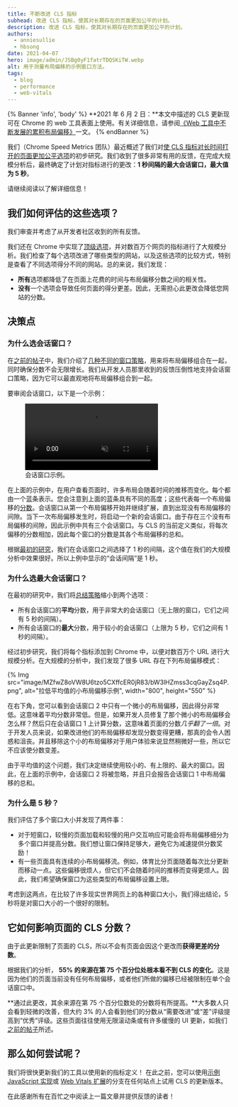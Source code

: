 ```yaml
---
title: 不断改进 CLS 指标
subhead: 改进 CLS 指标，使其对长期存在的页面更加公平的计划。
description: 改进 CLS 指标，使其对长期存在的页面更加公平的计划。
authors:
  - anniesullie
  - hbsong
date: 2021-04-07
hero: image/admin/JSBg0yF1fatrTDQSKiTW.webp
alt: 用于测量布局偏移的示例窗口方法。
tags:
  - blog
  - performance
  - web-vitals
---
```


{% Banner 'info', 'body' %} **2021 年 6 月 2 日：**本文中描述的 CLS 更新现可在 Chrome 的 web 工具表面上使用。有关详细信息，请参阅[《Web 工具中不断发展的累积布局偏移》](/cls-web-tooling/)一文。 {% endBanner %}

我们（Chrome Speed Metrics 团队）最近概述了我们对[使 CLS 指标对长时间打开的页面更加公平选项](/better-layout-shift-metric/)的初步研究。我们收到了很多非常有用的反馈，在完成大规模分析后，最终确定了计划对指标进行的更改：**1 秒间隔的最大会话窗口，最大值为 5 秒**。

请继续阅读以了解详细信息！

## 我们如何评估的这些选项？

我们审查并考虑了从开发者社区收到的所有反馈。

我们还在 Chrome 中实现了[顶级选项](/better-layout-shift-metric/#best-strategies)，并对数百万个网页的指标进行了大规模分析。我们检查了每个选项改进了哪些类型的网站，以及这些选项的比较方式，特别是查看了不同选项得分不同的网站。总的来说，我们发现：

- **所有**选项都降低了在页面上花费的时间与布局偏移分数之间的相关性。
- **没有**一个选项会导致任何页面的得分更差。因此，无需担心此更改会降低您网站的分数。

## 决策点

### 为什么选会话窗口？

在[之前的帖子](/better-layout-shift-metric/)中，我们介绍了[几种不同的窗口策略](/better-layout-shift-metric/#windowing-strategies)，用来将布局偏移组合在一起，同时确保分数不会无限增长。我们从开发人员那里收到的反馈压倒性地支持会话窗口策略，因为它可以最直观地将布局偏移组合到一起。

要审阅会话窗口，以下是一个示例：

<figure>
  <video controls autoplay loop muted>
    <source src="https://storage.googleapis.com/web-dev-assets/better-layout-shift-metric/session-window.webm" type="video/webm">
    <source src="https://storage.googleapis.com/web-dev-assets/better-layout-shift-metric/session-window.mp4" type="video/mp4">
  </source></source></video>
  <figcaption>会话窗口示例。</figcaption></figure>

在上面的示例中，在用户查看页面时，许多布局会随着时间的推移而变化。每个都由一个蓝条表示。您会注意到上面的蓝条具有不同的高度；这些代表每一个布局偏移的[分数](/cls/#layout-shift-score)。会话窗口从第一个布局偏移开始并继续扩展，直到出现没有布局偏移的间隙。当下一次布局偏移发生时，将启动一个新的会话窗口。由于存在三个没有布局偏移的间隙，因此示例中共有三个会话窗口。与 CLS 的当前定义类似，将每次偏移的分数相加，因此每个窗口的分数是其各个布局偏移的总和。

根据[最初的研究](/better-layout-shift-metric/#best-strategies)，我们在会话窗口之间选择了 1 秒的间隔，这个值在我们的大规模分析中效果很好。所以上例中显示的“会话间隔”是 1 秒。

### 为什么选最大会话窗口？

在最初的研究中，我们将[总结策略](/better-layout-shift-metric/#summarization)缩小到两个选项：

- 所有会话窗口的**平均**分数，用于非常大的会话窗口（无上限的窗口，它们之间有 5 秒的间隔）。
- 所有会话窗口的**最大**分数，用于较小的会话窗口（上限为 5 秒，它们之间有 1 秒的间隔）。

经过初步研究，我们将每个指标添加到 Chrome 中，以便对数百万个 URL 进行大规模分析。在大规模的分析中，我们发现了很多 URL 存在下列布局偏移模式：

{% Img src="image/MZfwZ8oVW8U6tzo5CXffcER0jR83/bW3lHZmss3cqGayZsq4P.png", alt="拉低平均值的小布局偏移示例", width="800", height="550" %}

在右下角，您可以看到会话窗口 2 中只有一个微小的布局偏移，因此得分非常低。这意味着平均分数非常低。但是，如果开发人员修复了那个微小的布局偏移会怎么样？然后只在会话窗口 1 上计算分数，这意味着页面的分数*几乎翻了一倍*。对于开发人员来说，如果改进他们的布局偏移却发现分数变得更糟，那真的会令人困惑和沮丧。并且移除这个小的布局偏移对于用户体验来说显然稍微好一些，所以它不应该使分数变差。

由于平均值的这个问题，我们决定继续使用较小的、有上限的、最大的窗口。因此，在上面的示例中，会话窗口 2 将被忽略，并且只会报告会话窗口 1 中布局偏移的总和。

### 为什么是 5 秒？

我们评估了多个窗口大小并发现了两件事：

- 对于短窗口，较慢的页面加载和较慢的用户交互响应可能会将布局偏移细分为多个窗口并提高分数。我们想让窗口保持足够大，避免它为减速提供分数奖励！
- 有一些页面具有连续的小布局偏移流。例如，体育比分页面随着每次比分更新而移动一点。这些偏移很烦人，但它们不会随着时间的推移而变得更烦人。因此，我们希望确保窗口为这些类型的布局偏移设置上限。

考虑到这两点，在比较了许多现实世界网页上的各种窗口大小，我们得出结论，5 秒将是对窗口大小的一个很好的限制。

## 它如何影响页面的 CLS 分数？

由于此更新限制了页面的 CLS，所以不会有页面会因这个更改而**获得更差的分数**。

根据我们的分析， **55% 的来源在第 75 个百分位处根本看不到 CLS 的变化**。这是因为他们的页面当前没有任何布局偏移，或者他们所做的偏移已经被限制在单个会话窗口中。

**通过此更改，其余来源在第 75 个百分位数处的分数将有所提高。**大多数人只会看到轻微的改善，但大约 3% 的人会看到他们的分数从“需要改进”或“差”评级提高到“优秀”评级。这些页面往往使用无限滚动条或有许多缓慢的 UI 更新，如我们[之前的帖子](/better-layout-shift-metric/)所述。

## 那么如何尝试呢？

我们将很快更新我们的工具以使用新的指标定义！ 在此之前，您可以使用[示例 JavaScript 实现](https://github.com/mmocny/web-vitals/wiki/Snippets-for-LSN-using-PerformanceObserver)或 [Web Vitals 扩展](https://github.com/mmocny/web-vitals-extension/tree/experimental-ls)的分支在任何站点上试用 CLS 的更新版本。

在此感谢所有在百忙之中阅读上一篇文章并提供反馈的读者！
